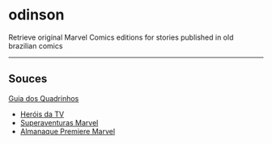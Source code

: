 # odinson
Retrieve original Marvel Comics editions for stories published in old brazilian comics

---

## Souces

[Guia dos Quadrinhos](http://www.guiadosquadrinhos.com/)
- [Heróis da TV](http://www.guiadosquadrinhos.com/edicao/herois-da-tv-2-serie-n-1/htv0302/6274)
- [Superaventuras Marvel](http://www.guiadosquadrinhos.com/edicao/superaventuras-marvel-n-1/sam0301/7927)
- [Almanaque Premiere Marvel](http://www.guiadosquadrinhos.com/edicao/almanaque-premiere-marvel-n-1/apm02001/18611)



